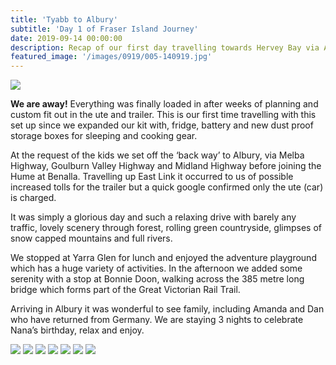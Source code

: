 ```yaml
---
title: 'Tyabb to Albury'
subtitle: 'Day 1 of Fraser Island Journey'
date: 2019-09-14 00:00:00
description: Recap of our first day travelling towards Hervey Bay via Albury. With stops at Yarraglen and Bonnie Doon before making it to our destination for the day, Albury.
featured_image: '/images/0919/005-140919.jpg'
---
```


<div class="gallery" data-columns="1">
	<img src="/images/0919/001-140919.jpg">
</div>

**We are away!** Everything was finally loaded in after weeks of planning and custom fit out in the ute and trailer. This is our first time travelling with this set up since we expanded our kit with, fridge, battery and new dust proof storage boxes for sleeping and cooking gear. 

At the request of the kids we set off the ‘back way’ to Albury, via Melba Highway, Goulburn Valley Highway and Midland Highway before joining the Hume at Benalla. Travelling up East Link it occurred to us of possible increased tolls for the trailer but a quick google confirmed only the ute (car) is charged.

It was simply a glorious day and such a relaxing drive with barely any traffic, lovely scenery through forest, rolling green countryside, glimpses of snow capped mountains and full rivers. 

We stopped at Yarra Glen for lunch and enjoyed the adventure playground which has a huge variety of activities. In the afternoon we added some serenity with a stop at Bonnie Doon, walking across the 385 metre long bridge which forms part of the Great Victorian Rail Trail.

Arriving in Albury it was wonderful to see family, including Amanda and Dan who have returned from Germany. We are staying 3 nights to celebrate Nana’s birthday, relax and enjoy.

<div class="gallery" data-columns="2">
	<img src="/images/0919/002-140919.jpg">
	<img src="/images/0919/003-140919.jpg">
	<img src="/images/0919/004-140919.jpg">
	<img src="/images/0919/005-140919.jpg">
	<img src="/images/0919/006-140919.jpg">
  	<img src="/images/0919/007-140919.jpg">
	<img src="/images/0919/008-140919.jpg">
</div>
